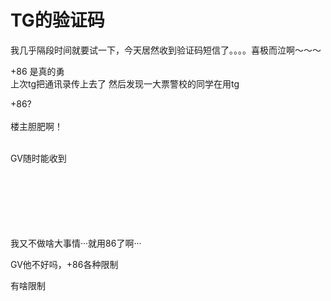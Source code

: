 # TG的验证码


我几乎隔段时间就要试一下，今天居然收到验证码短信了。。。。喜极而泣啊～～～<img src="static/image/smiley/yct/019.gif" smilieid="49" border="0" alt="" />

+86 是真的勇<br />
上次tg把通讯录传上去了 然后发现一大票警校的同学在用tg<img id="aimg_ZMyLi" onclick="zoom(this, this.src, 0, 0, 0)" class="zoom" src="https://cdn.jsdelivr.net/gh/hishis/forum-master/public/images/patch.gif" onmouseover="img_onmouseoverfunc(this)" onload="thumbImg(this)" border="0" alt="" />

+86?<br />
<br />
楼主胆肥啊！<br />
<br />
<img src="static/image/smiley/default/lol.gif" smilieid="12" border="0" alt="" /><img src="static/image/smiley/default/lol.gif" smilieid="12" border="0" alt="" /><img src="static/image/smiley/default/lol.gif" smilieid="12" border="0" alt="" />

GV随时能收到<br />
<br />
<br />
<br />
<br />
<br />
<br />


我又不做啥大事情···就用86了啊···

GV他不好吗，+86各种限制

有啥限制
